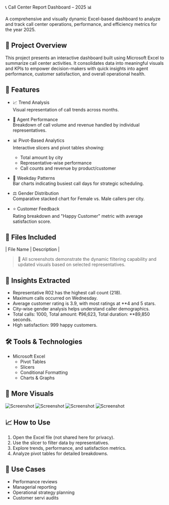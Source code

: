 📞 Call Center Report Dashboard – 2025 📊

A comprehensive and visually dynamic Excel-based dashboard to analyze and track call center operations, performance, and efficiency metrics for the year 2025.

## 📌 Project Overview

This project presents an interactive dashboard built using Microsoft Excel to summarize call center activities. It consolidates data into meaningful visuals and KPIs to empower decision-makers with quick insights into agent performance, customer satisfaction, and overall operational health.

## 🚀 Features

- 📈 Trend Analysis  
  Visual representation of call trends across months.

- 👥 Agent Performance  
  Breakdown of call volume and revenue handled by individual representatives.

- 📊 Pivot-Based Analytics  
  Interactive slicers and pivot tables showing:
  - Total amount by city
  - Representative-wise performance
  - Call counts and revenue by product/customer

- 📅 Weekday Patterns  
  Bar charts indicating busiest call days for strategic scheduling.

- ⚖ Gender Distribution  
  Comparative stacked chart for Female vs. Male callers per city.

- ⭐ Customer Feedback  
  Rating breakdown and "Happy Customer" metric with average satisfaction score.

## 📁 Files Included

| File Name | Description |

> 📝 All screenshots demonstrate the dynamic filtering capability and updated visuals based on selected representatives.

## 🧠 Insights Extracted

- Representative R02 has the highest call count (218).
- Maximum calls occurred on Wednesday.
- Average customer rating is 3.9, with most ratings at **4 and 5 stars.
- City-wise gender analysis helps understand caller demographics.
- Total calls: 1000, Total amount: ₹96,623, Total duration: **89,850 seconds.
- High satisfaction: 999 happy customers.

## 🛠 Tools & Technologies

- Microsoft Excel
  - Pivot Tables
  - Slicers
  - Conditional Formatting
  - Charts & Graphs

## 📸 More Visuals
![Screenshot](https://github.com/user-attachments/assets/45dcdaa8-0bb5-4be6-bc7e-8283a855e2c5)
![Screenshot](https://github.com/user-attachments/assets/baad32f2-9118-48ed-944e-7881aca43959)
![Screenshot](https://github.com/user-attachments/assets/2adc4175-472a-4398-b667-fe8876030cf9)
![Screenshot](https://github.com/user-attachments/assets/af3ecd02-1686-4e81-9065-a509d604c630)





## 📈 How to Use

1. Open the Excel file (not shared here for privacy).
2. Use the slicer to filter data by representatives.
3. Explore trends, performance, and satisfaction metrics.
4. Analyze pivot tables for detailed breakdowns.

## 📌 Use Cases

- Performance reviews
- Managerial reporting
- Operational strategy planning
- Customer servi audits

